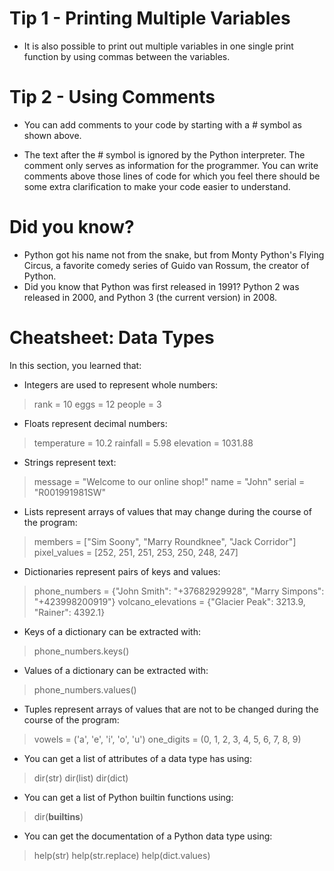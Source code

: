 # Tip 1 - Printing Multiple Variables 

- It is also possible to print out multiple variables in one single print function by using commas between the variables.

# Tip 2 - Using Comments 

- You can add comments to your code by starting with a # symbol as shown above.

- The text after the # symbol is ignored by the Python interpreter. The comment only serves as information for the programmer. You can write comments above those lines of code for which you feel there should be some extra clarification to make your code easier to understand.

# Did you know?

- Python got his name not from the snake, but from Monty Python's Flying Circus, a favorite comedy series of Guido van Rossum, the creator of Python.
- Did you know that Python was first released in 1991? Python 2 was released in 2000, and Python 3 (the current version) in 2008.


# Cheatsheet: Data Types

In this section, you learned that:

 - Integers are used to represent whole numbers:

> rank = 10
> eggs = 12
> people = 3

- Floats represent decimal numbers:

> temperature = 10.2
> rainfall = 5.98
> elevation = 1031.88

- Strings represent text:

> message = "Welcome to our online shop!"
> name = "John"
> serial = "R001991981SW"

- Lists represent arrays of values that may change during the course of the program:

> members = ["Sim Soony", "Marry Roundknee", "Jack Corridor"]
> pixel_values = [252, 251, 251, 253, 250, 248, 247]

- Dictionaries represent pairs of keys and values:

> phone_numbers = {"John Smith": "+37682929928", "Marry Simpons": "+423998200919"}
> volcano_elevations = {"Glacier Peak": 3213.9, "Rainer": 4392.1}

- Keys of a dictionary can be extracted with:

> phone_numbers.keys()

- Values of a dictionary can be extracted with:

> phone_numbers.values()

- Tuples represent arrays of values that are not to be changed during the course of the program:

> vowels = ('a', 'e', 'i', 'o', 'u')
> one_digits = (0, 1, 2, 3, 4, 5, 6, 7, 8, 9)

- You can get a list of attributes of a data type has using:

> dir(str)
> dir(list)
> dir(dict)

- You can get a list of Python builtin functions using:

> dir(__builtins__)

- You can get the documentation of a Python data type using:

> help(str)
> help(str.replace)
> help(dict.values)
